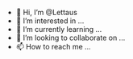 - 👋 Hi, I’m @Lettaus
- 👀 I’m interested in ...
- 🌱 I’m currently learning ...
- 💞️ I’m looking to collaborate on ...
- 📫 How to reach me ...

<!---
Lettaus/Lettaus is a ✨ special ✨ repository because its `README.md` (this file) appears on your GitHub profile.
You can click the Preview link to take a look at your changes.
--->
